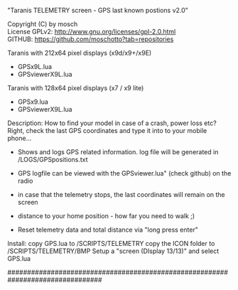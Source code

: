 "Taranis TELEMETRY screen - GPS last known postions v2.0"  

Copyright (C) by mosch   
License GPLv2: http://www.gnu.org/licenses/gpl-2.0.html       
GITHUB: https://github.com/moschotto?tab=repositories 


Taranis with 212x64 pixel displays (x9d/x9+/x9E)
- GPSx9L.lua
- GPSviewerX9L.lua

Taranis with 128x64 pixel displays (x7 / x9 lite)
- GPSx9.lua
- GPSviewerX9L.lua

 
Description:
How to find your model in case of a crash, power loss etc? Right, check the last 
GPS coordinates and type it into to your mobile phone...

- Shows and logs GPS related information. log file will be generated in
/LOGS/GPSpositions.txt

- GPS logfile can be viewed with the GPSviewer.lua" (check github) on the radio

- in case that the telemetry stops, the last coordinates will remain on the screen

- distance to your home position - how far you need to walk ;)

- Reset telemetry data and total distance via "long press enter"

Install:
copy GPS.lua to /SCRIPTS/TELEMETRY
copy the ICON folder to /SCRIPTS/TELEMETRY/BMP
Setup a "screen (DIsplay 13/13)" and select GPS.lua

################################################################################
